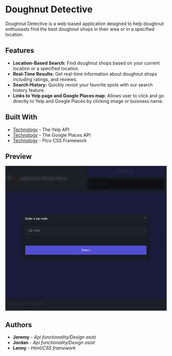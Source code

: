 # Doughnut Detective

Doughnut Detective is a web-based application designed to help doughnut enthusiasts find the best doughnut shops in their area or in a specified location.

## Features

- **Location-Based Search:** Find doughnut shops based on your current location or a specified location.
- **Real-Time Results:** Get real-time information about doughnut shops including ratings, and reviews.
- **Search History:** Quickly revisit your favorite spots with our search history feature.
- **Links to Yelp page and Google Places map**: Allows user to click and go directly to Yelp and Google Places by clicking image or buisness name.

## Built With

* [Technology](https://docs.developer.yelp.com/referenc) - The Yelp API
* [Technology](https://developers.google.com/maps/documentation/places/web-service/overview) - The Google Places API
* [Technology](https://picocss.com/) - Pico CSS Framework


## Preview
![Preview](./assets/img/doughnut-demo.gif)
## Authors

* **Jeremy** - *Api functionality/Design asist* 
* **Jordan** - *Api functionality/Design asist*
* **Lenny** - *Html/CSS framework* 


